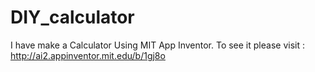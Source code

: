 # DIY_calculator
I have make a Calculator Using MIT App Inventor. To see it please visit : http://ai2.appinventor.mit.edu/b/1gj8o
